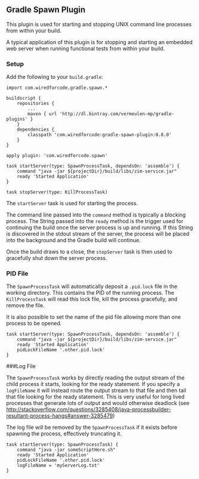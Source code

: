 ## Gradle Spawn Plugin

This plugin is used for starting and stopping UNIX command line processes from within your build.

A typical application of this plugin is for stopping and starting an embedded web server when running functional tests from within your build.

### Setup

Add the following to your `build.gradle`:

    import com.wiredforcode.gradle.spawn.*

	buildscript {
		repositories {
			...
			maven { url 'http://dl.bintray.com/vermeulen-mp/gradle-plugins' }
		}
		dependencies {
			classpath 'com.wiredforcode:gradle-spawn-plugin:0.8.0'
		}
	}

	apply plugin: 'com.wiredforcode.spawn'

	task startServer(type: SpawnProcessTask, dependsOn: 'assemble') {
		command "java -jar ${projectDir}/build/libs/zim-service.jar"
		ready 'Started Application'
	}

	task stopServer(type: KillProcessTask)

The `startServer` task is used for starting the process.

The command line passed into the `command` method is typically a blocking process. The String passed into the `ready` method is the trigger used for continuing the build once the server process is up and running. If this String is discovered in the stdout stream of the server, the process will be placed into the background and the Gradle build will continue.

Once the build draws to a close, the `stopServer` task is then used to gracefully shut down the server process.

### PID File

The `SpawnProcessTask` will automatically deposit a `.pid.lock` file in the working directory. This contains the PID of the running process.
The `KillProcessTask` will read this lock file, kill the process gracefully, and remove the file.

It is also possible to set the name of the pid file allowing more than one process to be opened.

	task startServer(type: SpawnProcessTask, dependsOn: 'assemble') {
		command "java -jar ${projectDir}/build/libs/zim-service.jar"
		ready 'Started Application'
		pidLockFileName '.other.pid.lock'
	}

###Log File

The `SpawnProcessTask` works by directly reading the output stream of the child process it starts, looking for the ready statement. 
If you specify a `logFileName` it will instead route the output stream to that file and then tail that file looking for the ready statement.
This is very useful for long lived processes that generate lots of output and would otherwise deadlock (see http://stackoverflow.com/questions/3285408/java-processbuilder-resultant-process-hangs#answer-3285479)

The log file will be removed by the `SpawnProcessTask` if it exists before spawning the process, effectively truncating it.

	task startServer(type: SpawnProcessTask) {
		command "java -jar someScriptHere.sh"
		ready 'Started Application'
		pidLockFileName '.other.pid.lock'
		logFileName = 'myServerLog.txt'
	}